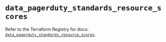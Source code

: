 # `data_pagerduty_standards_resource_scores`

Refer to the Terraform Registry for docs: [`data_pagerduty_standards_resource_scores`](https://registry.terraform.io/providers/pagerduty/pagerduty/3.21.0/docs/data-sources/standards_resource_scores).
